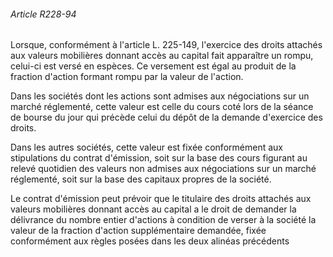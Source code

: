 ###### Article R228-94

Lorsque, conformément à l'article L. 225-149, l'exercice des droits attachés aux valeurs mobilières donnant accès au capital fait apparaître un rompu, celui-ci est versé en espèces. Ce versement est égal au produit de la fraction d'action formant rompu par la valeur de l'action.

Dans les sociétés dont les actions sont admises aux négociations sur un marché réglementé, cette valeur est celle du cours coté lors de la séance de bourse du jour qui précède celui du dépôt de la demande d'exercice des droits.

Dans les autres sociétés, cette valeur est fixée conformément aux stipulations du contrat d'émission, soit sur la base des cours figurant au relevé quotidien des valeurs non admises aux négociations sur un marché réglementé, soit sur la base des capitaux propres de la société.

Le contrat d'émission peut prévoir que le titulaire des droits attachés aux valeurs mobilières donnant accès au capital a le droit de demander la délivrance du nombre entier d'actions à condition de verser à la société la valeur de la fraction d'action supplémentaire demandée, fixée conformément aux règles posées dans les deux alinéas précédents

